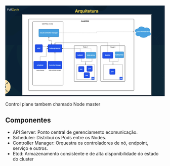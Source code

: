 ![alt text](image.png)

Control plane tambem chamado Node master

## Componentes

- API Server: Ponto central de gerenciamento ecomunicação.
- Scheduler: Distribui os Pods entre os Nodes.
- Controller Manager: Orquestra os controladores de nó, endpoint, serviço e outros.
- Etcd: Armazenamento consistente e de alta disponibilidade do estado do cluster

